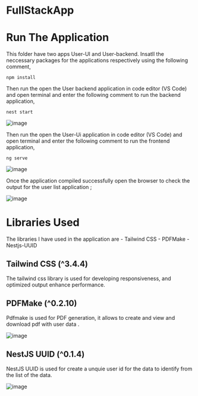 # FullStackApp

# Run The Application

   This folder have two apps User-UI and User-backend.
   Insatll the neccessary packages for the applications respectively using the following comment,

   `npm install`

   Then run the open the User backend application in code editor (VS Code) and open terminal and enter the following comment to run the backend application,

   `nest start`
   
   ![image](https://github.com/GokuVegeta27/FullStackApp/assets/110830973/a99cb572-c74a-4639-98a1-d044aabadc26)

   
   Then run the open the User-Ui application in code editor (VS Code) and open terminal and enter the following comment to run the frontend application,

   `ng serve`

   ![image](https://github.com/GokuVegeta27/FullStackApp/assets/110830973/f891b436-2f30-477b-bd0e-0d1585e031ce)

   Once the application compiled successfully open the browser to check the output for the user list application ;

   ![image](https://github.com/GokuVegeta27/FullStackApp/assets/110830973/36a741f9-7fe7-4596-8bfe-54c755d7dfef)


# Libraries Used

  The libraries I have used in the application are 
        - Tailwind CSS
        - PDFMake
        - Nestjs-UUID
        
 ## Tailwind CSS (^3.4.4)
  
  The tailwind css library is used for developing responsiveness, and optimized output enhance performance.

## PDFMake (^0.2.10)
  Pdfmake is used for PDF generation, it allows to create and view and download pdf with user data .
  

  ![image](https://github.com/GokuVegeta27/FullStackApp/assets/110830973/33e00128-8ca3-473b-8b07-f7081ffa2636)

  

## NestJS UUID (^0.1.4)

 NestJS UUID is used for create a unquie user id for the data to identify from the list of the data.

 ![image](https://github.com/GokuVegeta27/FullStackApp/assets/110830973/ccdd57a6-2403-4cf0-b769-25b46af41815)
